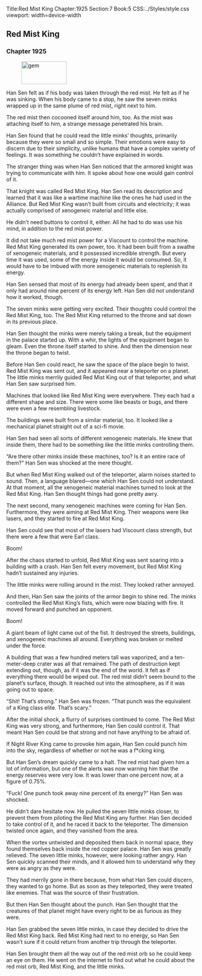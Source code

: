 Title:Red Mist King 
Chapter:1925 
Section:7 
Book:5 
CSS:../Styles/style.css 
viewport: width=device-width
  
## Red Mist King
### Chapter 1925
  
<figure>
	<img src="../Images/gem.gif" alt="gem" id="gem" width="120" height="60" />
</figure>
  

  
Han Sen felt as if his body was taken through the red mist. He felt as if he was sinking. When his body came to a stop, he saw the seven minks wrapped up in the same plume of red mist, right next to him.

The red mist then cocooned itself around him, too. As the mist was attaching itself to him, a strange message penetrated his brain.

Han Sen found that he could read the little minks’ thoughts, primarily because they were so small and so simple. Their emotions were easy to discern due to their simplicity, unlike humans that have a complex variety of feelings. It was something he couldn’t have explained in words.

The stranger thing was when Han Sen noticed that the armored knight was trying to communicate with him. It spoke about how one would gain control of it.

That knight was called Red Mist King. Han Sen read its description and learned that it was like a wartime machine like the ones he had used in the Alliance. But Red Mist King wasn’t built from circuits and electricity; it was actually comprised of xenogeneic material and little else.

He didn’t need buttons to control it, either. All he had to do was use his mind, in addition to the red mist power.

It did not take much red mist power for a Viscount to control the machine. Red Mist King generated its own power, too. It had been built from a swathe of xenogeneic materials, and it possessed incredible strength. But every time it was used, some of the energy inside it would be consumed. So, it would have to be imbued with more xenogeneic materials to replenish its energy.

Han Sen sensed that most of its energy had already been spent, and that it only had around nine percent of its energy left. Han Sen did not understand how it worked, though.

The seven minks were getting very excited. Their thoughts could control the Red Mist King, too. The Red Mist King returned to the throne and sat down in its previous place.

Han Sen thought the minks were merely taking a break, but the equipment in the palace started up. With a whir, the lights of the equipment began to gleam. Even the throne itself started to shine. And then the dimension near the throne began to twist.

Before Han Sen could react, he saw the space of the place begin to twist. Red Mist King was sent out, and it appeared near a teleporter on a planet. The little minks merrily guided Red Mist King out of that teleporter, and what Han Sen saw surprised him.

Machines that looked like Red Mist King were everywhere. They each had a different shape and size. There were some like beasts or bugs, and there were even a few resembling livestock.

The buildings were built from a similar material, too. It looked like a mechanical planet straight out of a sci-fi movie.

Han Sen had seen all sorts of different xenogeneic materials. He knew that inside them, there had to be something like the little minks controlling them.

“Are there other minks inside these machines, too? Is it an entire race of them?” Han Sen was shocked at the mere thought.

But when Red Mist King walked out of the teleporter, alarm noises started to sound. Then, a language blared—one which Han Sen could not understand. At that moment, all the xenogeneic material machines turned to look at the Red Mist King. Han Sen thought things had gone pretty awry.

The next second, many xenogeneic machines were coming for Han Sen. Furthermore, they were aiming at Red Mist King. Their weapons were like lasers, and they started to fire at Red Mist King.

Han Sen could see that most of the lasers had Viscount class strength, but there were a few that were Earl class.

Boom!

After the chaos started to unfold, Red Mist King was sent soaring into a building with a crash. Han Sen felt every movement, but Red Mist King hadn’t sustained any injuries.

The little minks were rolling around in the mist. They looked rather annoyed.

And then, Han Sen saw the joints of the armor begin to shine red. The minks controlled the Red Mist King’s fists, which were now blazing with fire. It moved forward and punched an opponent.

Boom!

A giant beam of light came out of the fist. It destroyed the streets, buildings, and xenogeneic machines all around. Everything was broken or melted under the force.

A building that was a few hundred meters tall was vaporized, and a ten-meter-deep crater was all that remained. The path of destruction kept extending out, though, as if it was the end of the world. It felt as if everything there would be wiped out. The red mist didn’t seem bound to the planet’s surface, though. It reached out into the atmosphere, as if it was going out to space.

“Shit! That’s strong.” Han Sen was frozen. “That punch was the equivalent of a King class elite. That’s scary.”

After the initial shock, a flurry of surprises continued to come. The Red Mist King was very strong, and furthermore, Han Sen could control it. That meant Han Sen could be that strong and not have anything to be afraid of.

If Night River King came to provoke him again, Han Sen could punch him into the sky, regardless of whether or not he was a f*cking king.

But Han Sen’s dream quickly came to a halt. The red mist had given him a lot of information, but one of the alerts was now warning him that the energy reserves were very low. It was lower than one percent now, at a figure of 0.75%.

“Fuck! One punch took away nine percent of its energy?” Han Sen was shocked.

He didn’t dare hesitate now. He pulled the seven little minks closer, to prevent them from piloting the Red Mist King any further. Han Sen decided to take control of it, and he raced it back to the teleporter. The dimension twisted once again, and they vanished from the area.

When the vortex untwisted and deposited them back in normal space, they found themselves back inside the red copper palace. Han Sen was greatly relieved. The seven little minks, however, were looking rather angry. Han Sen quickly scanned their minds, and it allowed him to understand why they were as angry as they were.

They had merrily gone in there because, from what Han Sen could discern, they wanted to go home. But as soon as they teleported, they were treated like enemies. That was the source of their frustration.

But then Han Sen thought about the punch. Han Sen thought that the creatures of that planet might have every right to be as furious as they were.

Han Sen grabbed the seven little minks, in case they decided to drive the Red Mist King back. Red Mist King had next to no energy, so Han Sen wasn’t sure if it could return from another trip through the teleporter.

Han Sen brought them all the way out of the red mist orb so he could keep an eye on them. He went on the internet to find out what he could about the red mist orb, Red Mist King, and the little minks.